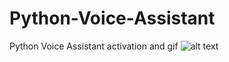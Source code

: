 # Python-Voice-Assistant
Python Voice Assistant activation and gif
![alt text](https://hizliresim.com/nzlq3fj)
